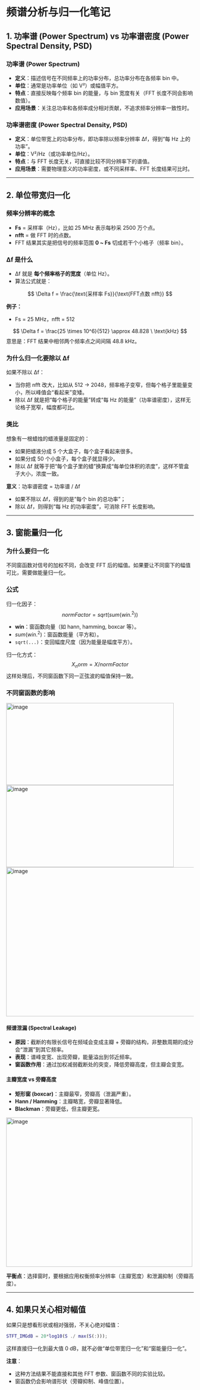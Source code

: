 # 频谱分析与归一化笔记

## 1. 功率谱 (Power Spectrum) vs 功率谱密度 (Power Spectral Density, PSD)

### 功率谱 (Power Spectrum)
- **定义**：描述信号在不同频率上的功率分布，总功率分布在各频率 bin 中。
- **单位**：通常是功率单位（如 V²）或幅值平方。
- **特点**：直接反映每个频率 bin 的能量，与 bin 宽度有关（FFT 长度不同会影响数值）。
- **应用场景**：关注总功率和各频率成分相对贡献，不追求频率分辨率一致性时。

### 功率谱密度 (Power Spectral Density, PSD)
- **定义**：单位带宽上的功率分布，即功率除以频率分辨率 Δf，得到“每 Hz 上的功率”。
- **单位**：V²/Hz（或功率单位/Hz）。
- **特点**：与 FFT 长度无关，可直接比较不同分辨率下的谱值。
- **应用场景**：需要物理意义的功率密度，或不同采样率、FFT 长度结果可比时。

---

## 2. 单位带宽归一化

### 频率分辨率的概念
* **Fs** = 采样率（Hz），比如 25 MHz 表示每秒采 2500 万个点。
* **nfft** = 做 FFT 时的点数。
* FFT 结果其实是把信号的频率范围 **0 \~ Fs** 切成若干个小格子（频率 bin）。

### Δf 是什么
* Δf 就是 **每个频率格子的宽度**（单位 Hz）。
* 算法公式就是：

$$
\Delta f = \frac{\text{采样率 Fs}}{\text{FFT点数 nfft}}
$$

**例子：**

* Fs = 25 MHz，nfft = 512

$$
\Delta f = \frac{25 \times 10^6}{512} \approx 48.828 \ \text{kHz}
$$
意思是：FFT 结果中相邻两个频率点之间间隔 48.8 kHz。


### 为什么归一化要除以 Δf
如果不除以 Δf：
* 当你把 nfft 改大，比如从 512 → 2048，频率格子变窄，但每个格子里能量变小，所以峰值会“看起来”变矮。
* 除以 Δf 就是把“每个格子的能量”转成“每 Hz 的能量”（功率谱密度），这样无论格子宽窄，幅度都可比。

### 类比
想象有一根蜡烛的蜡液量是固定的：
* 如果把蜡液分成 5 个大盒子，每个盒子看起来很多。
* 如果分成 50 个小盒子，每个盒子就显得少。
* 除以 Δf 就等于把“每个盒子里的蜡”换算成“每单位体积的浓度”，这样不管盒子大小，浓度一致。


**意义**：功率谱密度 = 功率谱 / Δf  
- 如果不除以 Δf，得到的是“每个 bin 的总功率”；
- 除以 Δf，则得到“每 Hz 的功率密度”，可消除 FFT 长度影响。

---

## 3. 窗能量归一化

### 为什么要归一化
不同窗函数对信号的加权不同，会改变 FFT 后的幅值。如果要让不同窗下的幅值可比，需要做能量归一化。

### 公式
归一化因子：  
$$
normFactor = sqrt(sum(win.^2))
$$
- **win**：窗函数向量（如 hann, hamming, boxcar 等）。
- $sum(win.^2)$：窗函数能量（平方和）。
- `sqrt(...)`：变回幅度尺度（因为能量是幅度平方）。

归一化方式：  
$$
X_norm = X / normFactor
$$
这样处理后，不同窗函数下同一正弦波的幅值保持一致。


### 不同窗函数的影响
<img width="450" height="220" alt="image" src="https://github.com/user-attachments/assets/5bd11e5d-3dd0-496c-9a86-d0bc62b3ce2b" />
<img width="450" height="220" alt="image" src="https://github.com/user-attachments/assets/c82fbd93-9e88-4f99-96c3-6e72e1b58cd4" />
<img width="900" height="400" alt="image" src="https://github.com/user-attachments/assets/79f231e1-5e3f-4d41-8407-3a6bdbaeff40" />

#### 频谱泄漏 (Spectral Leakage)
- **原因**：截断的有限长信号在频域会变成主瓣 + 旁瓣的结构，非整数周期的成分会“泄漏”到其它频率。  
- **表现**：谱峰变宽、出现旁瓣，能量溢出到邻近频率。  
- **窗函数作用**：通过加权减弱截断处的突变，降低旁瓣高度，但主瓣会变宽。

#### 主瓣宽度 vs 旁瓣高度
- **矩形窗 (boxcar)**：主瓣最窄，旁瓣高（泄漏严重）。
- **Hann / Hamming**：主瓣略宽，旁瓣显著降低。
- **Blackman**：旁瓣更低，但主瓣更宽。
<img width="500" height="400" alt="image" src="https://github.com/user-attachments/assets/580115f2-6042-4e72-86aa-916bf5e6b447" />

**平衡点**：选择窗时，要根据应用权衡频率分辨率（主瓣宽度）和泄漏抑制（旁瓣高度）。

---

## 4. 如果只关心相对幅值

如果只是想看形状或相对强弱，不关心绝对幅值：  
```matlab
STFT_IMGdB = 20*log10(S ./ max(S(:)));
```
这样直接归一化到最大值 0 dB，就不必做“单位带宽归一化”和“窗能量归一化”。

**注意**：
- 这种方法结果不能直接和其他 FFT 参数、窗函数不同的实验比较。
- 窗函数仍会影响谱形状（旁瓣抑制、峰值位置）。
